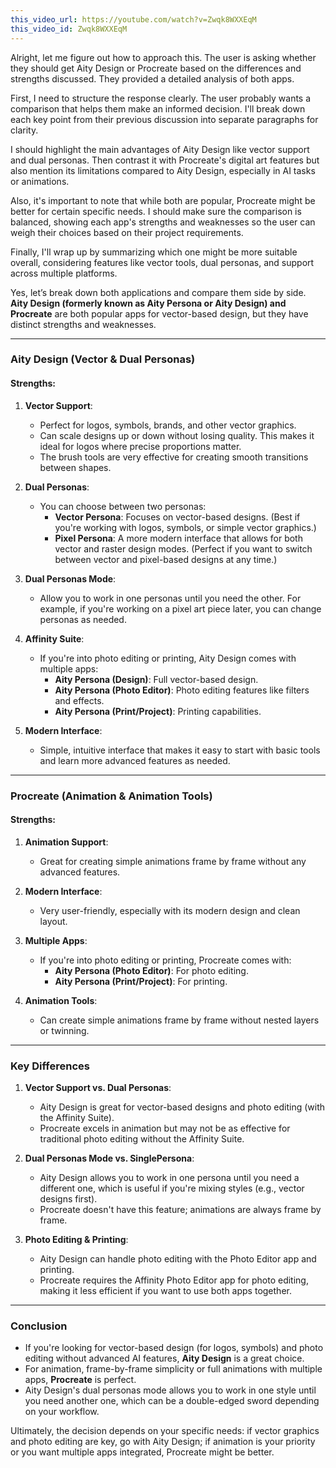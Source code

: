 ```yaml
---
this_video_url: https://youtube.com/watch?v=Zwqk8WXXEqM
this_video_id: Zwqk8WXXEqM
---
```

<think>
Alright, let me figure out how to approach this. The user is asking whether they should get Aity Design or Procreate based on the differences and strengths discussed. They provided a detailed analysis of both apps.

First, I need to structure the response clearly. The user probably wants a comparison that helps them make an informed decision. I'll break down each key point from their previous discussion into separate paragraphs for clarity.

I should highlight the main advantages of Aity Design like vector support and dual personas. Then contrast it with Procreate's digital art features but also mention its limitations compared to Aity Design, especially in AI tasks or animations.

Also, it's important to note that while both are popular, Procreate might be better for certain specific needs. I should make sure the comparison is balanced, showing each app's strengths and weaknesses so the user can weigh their choices based on their project requirements.

Finally, I'll wrap up by summarizing which one might be more suitable overall, considering features like vector tools, dual personas, and support across multiple platforms.
</think>

Yes, let’s break down both applications and compare them side by side. **Aity Design (formerly known as Aity Persona or Aity Design) and Procreate** are both popular apps for vector-based design, but they have distinct strengths and weaknesses.

---

### **Aity Design (Vector & Dual Personas)**
#### Strengths:
1. **Vector Support**:  
   - Perfect for logos, symbols, brands, and other vector graphics.  
   - Can scale designs up or down without losing quality. This makes it ideal for logos where precise proportions matter.  
   - The brush tools are very effective for creating smooth transitions between shapes.

2. **Dual Personas**:  
   - You can choose between two personas:  
     - **Vector Persona**: Focuses on vector-based designs. (Best if you're working with logos, symbols, or simple vector graphics.)  
     - **Pixel Persona**: A more modern interface that allows for both vector and raster design modes. (Perfect if you want to switch between vector and pixel-based designs at any time.)

3. **Dual Personas Mode**:  
   - Allow you to work in one personas until you need the other. For example, if you're working on a pixel art piece later, you can change personas as needed.

4. **Affinity Suite**:  
   - If you're into photo editing or printing, Aity Design comes with multiple apps:
     - **Aity Persona (Design)**: Full vector-based design.  
     - **Aity Persona (Photo Editor)**: Photo editing features like filters and effects.  
     - **Aity Persona (Print/Project)**: Printing capabilities.

5. **Modern Interface**:  
   - Simple, intuitive interface that makes it easy to start with basic tools and learn more advanced features as needed.

---

### **Procreate (Animation & Animation Tools)**
#### Strengths:
1. **Animation Support**:  
   - Great for creating simple animations frame by frame without any advanced features.  

2. **Modern Interface**:  
   - Very user-friendly, especially with its modern design and clean layout.  

3. **Multiple Apps**:  
   - If you're into photo editing or printing, Procreate comes with:
     - **Aity Persona (Photo Editor)**: For photo editing.  
     - **Aity Persona (Print/Project)**: For printing.  

4. **Animation Tools**:  
   - Can create simple animations frame by frame without nested layers or twinning.

---

### **Key Differences**
1. **Vector Support vs. Dual Personas**:  
   - Aity Design is great for vector-based designs and photo editing (with the Affinity Suite).  
   - Procreate excels in animation but may not be as effective for traditional photo editing without the Affinity Suite.

2. **Dual Personas Mode vs. SinglePersona**:  
   - Aity Design allows you to work in one persona until you need a different one, which is useful if you're mixing styles (e.g., vector designs first).  
   - Procreate doesn't have this feature; animations are always frame by frame.

3. **Photo Editing & Printing**:  
   - Aity Design can handle photo editing with the Photo Editor app and printing.  
   - Procreate requires the Affinity Photo Editor app for photo editing, making it less efficient if you want to use both apps together.

---

### **Conclusion**
- If you're looking for vector-based design (for logos, symbols) and photo editing without advanced AI features, **Aity Design** is a great choice.
- For animation, frame-by-frame simplicity or full animations with multiple apps, **Procreate** is perfect.  
- Aity Design's dual personas mode allows you to work in one style until you need another one, which can be a double-edged sword depending on your workflow.

Ultimately, the decision depends on your specific needs: if vector graphics and photo editing are key, go with Aity Design; if animation is your priority or you want multiple apps integrated, Procreate might be better.
